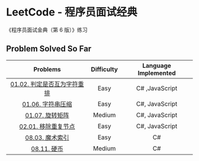 # LeetCode - 程序员面试经典

《程序员面试金典（第 6 版）》练习

## Problem Solved So Far

|                                        Problems                                         | Difficulty | Language Implemented |
| :-------------------------------------------------------------------------------------: | :--------: | :------------------: |
| [01.02. 判定是否互为字符重排](https://leetcode-cn.com/problems/check-permutation-lcci/) |    Easy    |    C# ,JavaScript    |
|       [01.06. 字符串压缩](https://leetcode-cn.com/problems/compress-string-lcci/)       |    Easy    |    C#, JavaScript    |
|         [01.07. 旋转矩阵](https://leetcode-cn.com/problems/rotate-matrix-lcci/)         |   Medium   |    C#, JavaScript    |
|   [02.01. 移除重复节点](https://leetcode-cn.com/problems/remove-duplicate-node-lcci/)   |    Easy    |    C#, JavaScript    |
|          [08.03. 魔术索引](https://leetcode-cn.com/problems/magic-index-lcci/)          |   Easy   |          C#          |
|               [08.11. 硬币](https://leetcode-cn.com/problems/coin-lcci/)                |   Medium   |          C#          |

